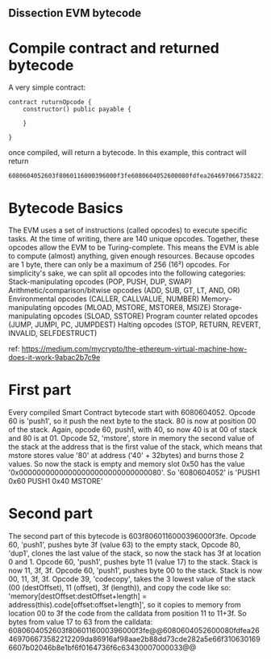 ## Dissection EVM bytecode
# Compile contract and returned bytecode

A very simple contract:
```
contract ruturnOpcode {
    constructor() public payable {

    }

}
```
once compiled, will return a bytecode. In this example, this contract will return
```
6080604052603f8060116000396000f3fe6080604052600080fdfea26469706673582212209da86916af98aae2b88dd73cde282a5e66f3106301696607b02046b8e1bf6f0164736f6c63430007000033
```

# Bytecode Basics
The EVM uses a set of instructions (called opcodes) to execute specific tasks. At the time of writing, there are 140 unique opcodes. Together, these opcodes allow the EVM to be Turing-complete. This means the EVM is able to compute (almost) anything, given enough resources. Because opcodes are 1 byte, there can only be a maximum of 256 (16²) opcodes. For simplicity's sake, we can split all opcodes into the following categories:
Stack-manipulating opcodes (POP, PUSH, DUP, SWAP)
Arithmetic/comparison/bitwise opcodes (ADD, SUB, GT, LT, AND, OR)
Environmental opcodes (CALLER, CALLVALUE, NUMBER)
Memory-manipulating opcodes (MLOAD, MSTORE, MSTORE8, MSIZE)
Storage-manipulating opcodes (SLOAD, SSTORE)
Program counter related opcodes (JUMP, JUMPI, PC, JUMPDEST)
Halting opcodes (STOP, RETURN, REVERT, INVALID, SELFDESTRUCT)

ref: https://medium.com/mycrypto/the-ethereum-virtual-machine-how-does-it-work-9abac2b7c9e

# First part

Every compiled Smart Contract bytecode start with 6080604052.
Opcode 60 is 'push1', so it push the next byte to the stack. 80 is now at position 00 of the stack.
Again, opcode 60, push1, with 40, so now 40 is at 00 of stack and 80 is at 01.
Opcode 52, 'mstore', store in memory the second value of the stack at the address that is the first value of the stack, which means that mstore stores value '80' at address ('40' + 32bytes) and burns those 2 values. So now the stack is empty and memory slot 0x50 has the value '0x00000000000000000000000000000080'.
So '6080604052' is 'PUSH1 0x60 PUSH1 0x40 MSTORE'

# Second part

The second part of this bytecode is 603f8060116000396000f3fe.
Opcode 60, 'push1', pushes byte 3f (value 63) to the empty stack,
Opcode 80, 'dup1', clones the last value of the stack, so now the stack has 3f at location 0 and 1.
Opcode 60, 'push1', pushes byte 11 (value 17) to the stack. Stack is now 11, 3f, 3f.
Opcode 60, 'push1', pushes byte 00 to the stack. Stack is now 00, 11, 3f, 3f.
Opcode 39, 'codecopy', takes the 3 lowest value of the stack (00 (destOffset), 11 (offset), 3f (length)), and copy the code like so: 'memory[destOffset:destOffset+length] = address(this).code[offset:offset+length]', so it copies to memory from location 00 to 3f the code from the calldata from position 11 to 11+3f.
So bytes from value 17 to 63 from the calldata:
6080604052603f8060116000396000f3fe@@6080604052600080fdfea26469706673582212209da86916af98aae2b88dd73cde282a5e66f3106301696607b02046b8e1bf6f0164736f6c63430007000033@@

